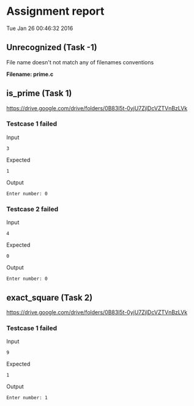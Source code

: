 # Assignment report
Tue Jan 26 00:46:32 2016
## Unrecognized (Task -1)
File name doesn't not match any of filenames conventions

**Filename: prime.c**
## is_prime (Task 1)
https://drive.google.com/drive/folders/0B83l5t-0yjU7ZjlDcVZTVnBzLVk

### Testcase 1 failed
Input
```
3
```


Expected
```
1
```


Output
```
Enter number: 0 
```

### Testcase 2 failed
Input
```
4
```


Expected
```
0
```


Output
```
Enter number: 0 
```

## exact_square (Task 2)
https://drive.google.com/drive/folders/0B83l5t-0yjU7ZjlDcVZTVnBzLVk

### Testcase 1 failed
Input
```
9
```


Expected
```
1
```


Output
```
Enter number: 1 
```

